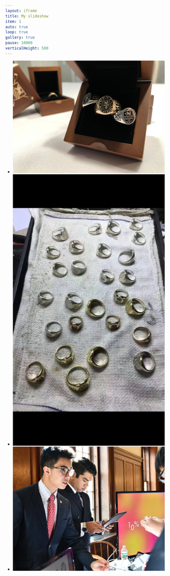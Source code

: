 ```yaml
---
layout: iframe
title: My slideshow
item: 1
auto: true
loop: true
gallery: true
pause: 10000
verticalHeight: 500
---
```


* <div class="box"> <img src="my-pics1/photo8.jpg"> </div>
* <div class="box"> <img src="my-pics1/photo29.PNG"> </div>
* <div class="box"> <img src="my-pics1/photo31.jpg"> </div>
